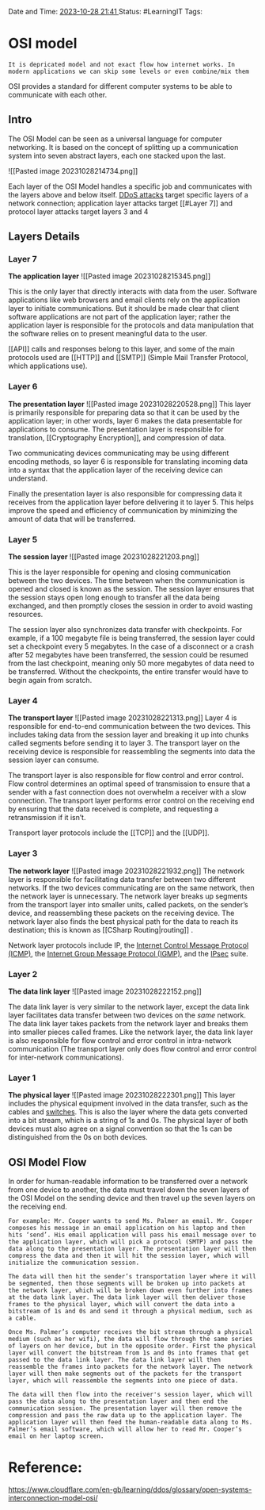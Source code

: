 Date and Time: <u> 2023-10-28 21:41 </u>
Status: #LearningIT
Tags: 

# OSI model

``` ad-warning
It is depricated model and not exact flow how internet works. In modern applications we can skip some levels or even combine/mix them
```

OSI provides a standard for different computer systems to be able to communicate with each other.
## Intro
The OSI Model can be seen as a universal language for computer networking. It is based on the concept of splitting up a communication system into seven abstract layers, each one stacked upon the last.

![[Pasted image 20231028214734.png]]

Each layer of the OSI Model handles a specific job and communicates with the layers above and below itself. [DDoS attacks](https://www.cloudflare.com/learning/ddos/what-is-a-ddos-attack/) target specific layers of a network connection; application layer attacks target [[#Layer 7]] and protocol layer attacks target layers 3 and 4

## Layers Details
### Layer 7
**The application layer**
![[Pasted image 20231028215345.png]]

This is the only layer that directly interacts with data from the user. Software applications like web browsers and email clients rely on the application layer to initiate communications. But it should be made clear that client software applications are not part of the application layer; rather the application layer is responsible for the protocols and data manipulation that the software relies on to present meaningful data to the user.

[[API]] calls and responses belong to this layer, and some of the main protocols used are [[HTTP]] and [[SMTP]] (Simple Mail Transfer Protocol, which applications use).

### Layer 6
**The presentation layer**
![[Pasted image 20231028220528.png]]
This layer is primarily responsible for preparing data so that it can be used by the application layer; in other words, layer 6 makes the data presentable for applications to consume. The presentation layer is responsible for translation, [[Cryptography Encryption]], and compression of data.

Two communicating devices communicating may be using different encoding methods, so layer 6 is responsible for translating incoming data into a syntax that the application layer of the receiving device can understand.

Finally the presentation layer is also responsible for compressing data it receives from the application layer before delivering it to layer 5. This helps improve the speed and efficiency of communication by minimizing the amount of data that will be transferred.

### Layer 5
**The session layer**
![[Pasted image 20231028221203.png]]

This is the layer responsible for opening and closing communication between the two devices. The time between when the communication is opened and closed is known as the session. The session layer ensures that the session stays open long enough to transfer all the data being exchanged, and then promptly closes the session in order to avoid wasting resources.

The session layer also synchronizes data transfer with checkpoints. For example, if a 100 megabyte file is being transferred, the session layer could set a checkpoint every 5 megabytes. In the case of a disconnect or a crash after 52 megabytes have been transferred, the session could be resumed from the last checkpoint, meaning only 50 more megabytes of data need to be transferred. Without the checkpoints, the entire transfer would have to begin again from scratch.

### Layer 4
**The transport layer**
![[Pasted image 20231028221313.png]]
Layer 4 is responsible for end-to-end communication between the two devices. This includes taking data from the session layer and breaking it up into chunks called segments before sending it to layer 3. The transport layer on the receiving device is responsible for reassembling the segments into data the session layer can consume.

The transport layer is also responsible for flow control and error control. Flow control determines an optimal speed of transmission to ensure that a sender with a fast connection does not overwhelm a receiver with a slow connection. The transport layer performs error control on the receiving end by ensuring that the data received is complete, and requesting a retransmission if it isn’t.

Transport layer protocols include the [[TCP]] and the [[UDP]].

### Layer 3
**The network layer**
![[Pasted image 20231028221932.png]]
The network layer is responsible for facilitating data transfer between two different networks. If the two devices communicating are on the same network, then the network layer is unnecessary. The network layer breaks up segments from the transport layer into smaller units, called packets, on the sender’s device, and reassembling these packets on the receiving device. The network layer also finds the best physical path for the data to reach its destination; this is known as [[CSharp Routing|routing]] .

Network layer protocols include IP, the [Internet Control Message Protocol (ICMP)](https://www.cloudflare.com/learning/ddos/glossary/internet-control-message-protocol-icmp/), the [Internet Group Message Protocol (IGMP)](https://www.cloudflare.com/learning/network-layer/what-is-igmp/), and the [IPsec](https://www.cloudflare.com/learning/network-layer/what-is-ipsec/) suite.

### Layer 2
**The data link layer**
![[Pasted image 20231028222152.png]]

The data link layer is very similar to the network layer, except the data link layer facilitates data transfer between two devices on the _same_ network. The data link layer takes packets from the network layer and breaks them into smaller pieces called frames. Like the network layer, the data link layer is also responsible for flow control and error control in intra-network communication (The transport layer only does flow control and error control for inter-network communications).

### Layer 1
**The physical layer**
![[Pasted image 20231028222301.png]]
This layer includes the physical equipment involved in the data transfer, such as the cables and [switches](https://www.cloudflare.com/learning/network-layer/what-is-a-network-switch/). This is also the layer where the data gets converted into a bit stream, which is a string of 1s and 0s. The physical layer of both devices must also agree on a signal convention so that the 1s can be distinguished from the 0s on both devices.

## OSI Model Flow
In order for human-readable information to be transferred over a network from one device to another, the data must travel down the seven layers of the OSI Model on the sending device and then travel up the seven layers on the receiving end.

``` ad-example
For example: Mr. Cooper wants to send Ms. Palmer an email. Mr. Cooper composes his message in an email application on his laptop and then hits ‘send’. His email application will pass his email message over to the application layer, which will pick a protocol (SMTP) and pass the data along to the presentation layer. The presentation layer will then compress the data and then it will hit the session layer, which will initialize the communication session.

The data will then hit the sender’s transportation layer where it will be segmented, then those segments will be broken up into packets at the network layer, which will be broken down even further into frames at the data link layer. The data link layer will then deliver those frames to the physical layer, which will convert the data into a bitstream of 1s and 0s and send it through a physical medium, such as a cable.

Once Ms. Palmer’s computer receives the bit stream through a physical medium (such as her wifi), the data will flow through the same series of layers on her device, but in the opposite order. First the physical layer will convert the bitstream from 1s and 0s into frames that get passed to the data link layer. The data link layer will then reassemble the frames into packets for the network layer. The network layer will then make segments out of the packets for the transport layer, which will reassemble the segments into one piece of data.

The data will then flow into the receiver's session layer, which will pass the data along to the presentation layer and then end the communication session. The presentation layer will then remove the compression and pass the raw data up to the application layer. The application layer will then feed the human-readable data along to Ms. Palmer’s email software, which will allow her to read Mr. Cooper’s email on her laptop screen.
```
# Reference:
https://www.cloudflare.com/en-gb/learning/ddos/glossary/open-systems-interconnection-model-osi/


 